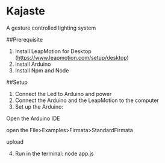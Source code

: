 # Kajaste
A gesture controlled lighting system

##Prerequisite
1. Install LeapMotion for Desktop (https://www.leapmotion.com/setup/desktop)
2. Install Arduino
3. Install Npm and Node

##Setup
1. Connect the Led to Arduino and power
2. Connect the Arduino and the LeapMotion to the computer
3. Set up the Arduino: 

  Open the Arduino IDE
  
  open the File>Examples>Firmata>StandardFirmata 
  
  upload
  
4. Run in the terminal: node app.js
